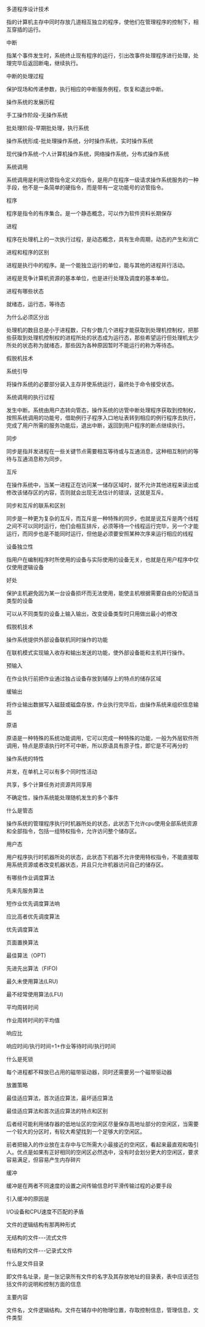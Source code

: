 多道程序设计技术

指的计算机主存中同时存放几道相互独立的程序，使他们在管理程序的控制下，相互穿插的运行。



中断

指某个事件发生时，系统终止现有程序的运行，引出改事件处理程序进行处理，处理完毕后返回断电，继续执行。



中断的处理过程

保护现场和传递参数，执行相应的中断服务例程，恢复和退出中断。



操作系统的发展历程

手工操作阶段-无操作系统

批处理阶段-早期批处理，执行系统

操作系统形成-批处理操作系统，分时操作系统，实时操作系统

现代操作系统-个人计算机操作系统，网络操作系统，分布式操作系统



系统调用

系统调用是利用访管指令定义的指令，是用户在程序一级请求操作系统服务的一种手段，他不是一条简单的硬指令，而是带有一定功能号的访管指令。



程序

程序是指令的有序集合。是一个静态概念，可以作为软件资料长期保存



进程

程序在处理机上的一次执行过程，是动态概念，具有生命周期，动态的产生和消亡



进程和程序的区别

进程是执行中的程序。是一个能独立运行的单位，能与其他的进程并行活动。

进程是竞争计算机资源的基本单位，也是进行处理及调度的基本单位。



进程有哪些状态

就绪态，运行态，等待态

为什么必须区分出

处理机的数目总是小于进程数，只有少数几个进程才能获取到处理机控制权，把那些获取到处理机控制权的进程所处的状态成为运行态，那些希望运行但处理机太少所处的状态称为就绪态，那些因为各种原因暂时不能运行的称为等待态。



假脱机技术





系统引导

将操作系统的必要部分装入主存并使系统运行，最终处于命令接受状态。



系统调用的执行过程

发生中断。系统由用户态转向管态，操作系统的访管中断处理程序获取到控制权，按照系统调用的功能号，借助例行子程序入口地址表转到相应的例行程序去执行，完成了用户所需的服务功能后，退出中断，返回到用户程序的断点继续执行。



同步

同步是指并发进程在一些关键节点需要相互等待或与互通消息，这种相互制约的等待与互通消息称为同步。



互斥

在操作系统中，当某一进程正在访问某一储存区域时，就不允许其他进程来读出或修改该储存区的内容，否则就会出现无法估计的错误，这就是互斥。



同步和互斥的联系和区别

同步是一种更为复杂的互斥，而互斥是一种特殊的同步。也就是说互斥是两个线程之间不可以同时运行，他们会相互排斥，必须等待一个线程运行完毕，另一个才能运行，而同步也是不能同时运行，但他是必须要安照某种次序来运行相应的线程





设备独立性

指用户在编制程序时所使用的设备与实际使用的设备无关，也就是在用户程序中仅仅使用逻辑设备

好处

保护主机避免因为某一台设备损坏而无法使用，能使主机根据需要自由的分配适当类型的设备

可以从不同类型的设备上输入输出，改变设备类型时只用做出最小的修改



假脱机技术

操作系统提供外部设备联机同时操作的功能

在联机模式实现输入收存和输出发送的功能，使外部设备能和主机并行操作。



预输入

在作业执行前把作业通过独占设备存放到辅存上的特点的储存区域

缓输出

将作业输出数据写入磁鼓或磁盘存放，作业执行完毕后，由操作系统来组织信息输出



原语

原语是一种特殊的系统功能调用，它可以完成一种特殊的功能，一般为外层软件所调用，特点是原语执行时不可中断，所以原语具有原子性，即它是不可再分的



操作系统的特性

并发，在单机上可以有多个同时性活动

共享，多个计算任务对资源共同享用

不确定性，操作系统能处理随机发生的多个事件



什么是管态

操作系统的管理程序执行时机器所处的状态，此状态下允许cpu使用全部系统资源和全部指令，包括一组特权指令，允许访问整个储存区。



用户态

用户程序执行时机器所处的状态，此状态下机器不允许使用特权指令，不能直接取用系统资源或者改变机器状态，并且只允许机器访问自己的储存区。



有哪些作业调度算法

先来先服务算法

短作业优先调度算法响

应比高者优先调度算法

优先调度算法





页面置换算法

最佳算法（OPT)

先进先出算法（FIFO)

最久未使用算法(LRU)

最不经常使用算法(LFU)



平均周转时间

作业周转时间的平均值



响应比

响应时间/执行时间=1+作业等待时间/执行时间



什么是死锁

每个进程都不释放已占用的磁带驱动器，同时还需要另一个磁带驱动器



放置策略

最佳适应算法，首次适应算法，最坏适应算法





最佳适应算法和首次适应算法的特点和区别

后者经可能利用储存器的低地址区的空闲区尽量保存高地址部分的空闲区，当需要一个较大的分区时，有较大希望找到一个足够大的空闲区。

前者把输入的作业放在主存中与它所需大小最接近的空闲区，看起来最直观和吸引人。优点是如果有正好相同的空闲区必然选中，没有时会划分更大的空闲区，要求容易满足，但容易产生内存碎片





缓冲

缓冲是在两者不同速度的设置之间传输信息时平滑传输过程的必要手段

引入缓冲的原因是

I/O设备和CPU速度不匹配的矛盾



文件的逻辑结构有那两种形式

无结构的文件---流式文件

有结构的文件---记录式文件



什么是文件目录

即文件名址录，是一张记录所有文件的名字及其存放地址的目录表，表中应该还包括文件的说明和控制方面的信息

主要内容

文件名，文件逻辑结构。文件在辅存中的物理位置，存取控制信息，管理信息，文件类型



